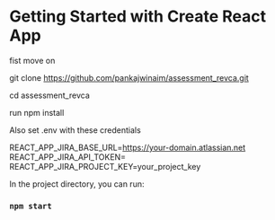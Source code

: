# Getting Started with Create React App


fist move on 

git clone https://github.com/pankajwinaim/assessment_revca.git

cd assessment_revca

run npm install

Also set .env with these credentials

REACT_APP_JIRA_BASE_URL=https://your-domain.atlassian.net
REACT_APP_JIRA_API_TOKEN=<Your Token>
REACT_APP_JIRA_PROJECT_KEY=your_project_key

In the project directory, you can run:

### `npm start`
